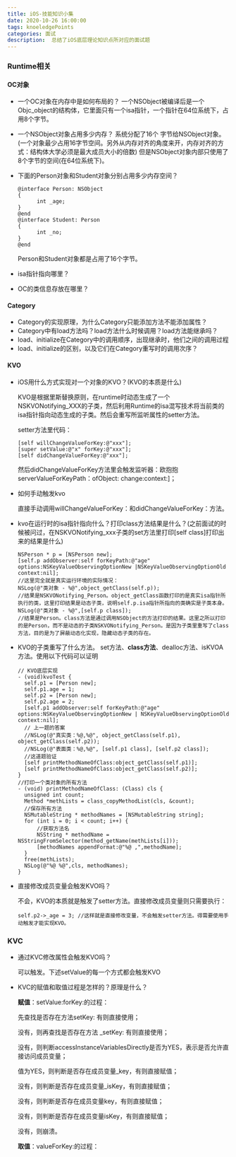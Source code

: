 ```yaml
---
title: iOS-技能知识小集
date: 2020-10-26 16:00:00
tags: knoeledgePoints
categories: 面试
description:  总结了iOS底层理论知识点所对应的面试题
---
```


### Runtime相关
#### OC对象
* 一个OC对象在内存中是如何布局的？
  一个NSObject被编译后是一个Objc_object的结构体，它里面只有一个isa指针，一个指针在64位系统下，占用8个字节。

* 一个NSObject对象占用多少内存？
  系统分配了16个 字节给NSObject对象。(一个对象最少占用16字节空间。另外从内存对齐的角度来开，内存对齐的方式：结构体大学必须是最大成员大小的倍数)
  但是NSObject对象内部只使用了8个字节的空间(在64位系统下)。

* 下面的Person对象和Student对象分别占用多少内存空间？
  ```
  @interface Person: NSObject 
  {
        int _age;
  }
  @end
  @interface Student: Person 
  {
        int _no;
  }
  @end	
  ```
  Person和Student对象都是占用了16个字节。

* isa指针指向哪里？



* OC的类信息存放在哪里？

#### Category
* Category的实现原理，为什么Category只能添加方法不能添加属性？
* Category中有load方法吗？load方法什么时候调用？load方法能继承吗？
* load、initialize在Category中的调用顺序，出现继承时，他们之间的调用过程
* load、initialize的区别，以及它们在Category重写时的调用次序？

#### KVO 
* iOS用什么方式实现对一个对象的KVO？(KVO的本质是什么)

  KVO是根据里斯替换原则，在runtime时动态生成了一个NSKVONotifying_XXX的子类，然后利用Runtime的isa混写技术将当前类的isa指针指向动态生成的子类。然后会重写所监听属性的setter方法。

  setter方法里代码：

  ```
  [self willChangeValueForKey:@"xxx"];
  [super setValue:@"x" forKey:@"xxx"];
  [self didChangeValueForKey:@"xxx"];
  ```

  然后didChangeValueForKey方法里会触发监听器：欧抱抱serverValueForKeyPath：ofObject: change:context:]；

* 如何手动触发kvo

  直接手动调用willChangeValueForKey：和didChangeValueForKey：方法。

* kvo在运行时的isa指针指向什么？打印class方法结果是什么？(之前面试的时候被问过，在NSKVONotifying_xxx子类的set方法里打印[self class]打印出来的结果是什么)
  ```
  NSPerson * p = [NSPerson new];
  [self.p addObserver:self forKeyPath:@"age" options:NSKeyValueObservingOptionNew |NSKeyValueObservingOptionOld context:nil];
  //这里完全就是真实运行环境的实际情况：
  NSLog(@"类对象 - %@",object_getClass(self.p)); 
  //结果是NSKVONotifying_Person。object_getClass函数打印的是真实isa指针所执行的类，这里打印结果是动态子类，说明self.p.isa指针所指向的类确实是子类本身。
  NSLog(@"类对象 - %@",[self.p class]); 
  //结果是Person。class方法是通过调用NSObject的方法打印的结果。这里之所以打印的是Person，而不是动态的子类NSKVONotifying_Person。是因为子类里重写了class方法，目的是为了屏蔽动态化实现，隐藏动态子类的存在。
  ```

* KVO的子类重写了什么方法。
  set方法、**class方法**、dealloc方法、isKVOA方法。使用以下代码可以证明

  ```
  // KVO底层实现
  - (void)kvoTest {
  	self.p1 = [Person new];
  	self.p1.age = 1;
  	self.p2 = [Person new];
  	self.p2.age = 2;
  	[self.p1 addObserver:self forKeyPath:@"age" options:NSKeyValueObservingOptionNew | NSKeyValueObservingOptionOld context:nil];
  	// 上一题的答案
  	//NSLog(@"真实类：%@,%@", object_getClass(self.p1), object_getClass(self.p2));
  	//NSLog(@"表面类：%@,%@", [self.p1 class], [self.p2 class]);
  	//这道题验证
  	[self printMethodNameOfClass:object_getClass(self.p1)];
  	[self printMethodNameOfClass:object_getClass(self.p2)];
  }
  //打印一个类对象的所有方法
  - (void) printMethodNameOfClass: (Class) cls {
  	unsigned int count;
  	Method *methLists = class_copyMethodList(cls, &count);
  	//保存所有方法
  	NSMutableString * methodNames = [NSMutableString string];
  	for (int i = 0; i < count; i++) {
  		//获取方法名
  		NSString * methodName = NSStringFromSelector(method_getName(methLists[i]));
  		[methodNames appendFormat:@"%@ ,",methodName];
  	}
  	free(methLists);
  	NSLog(@"%@ %@",cls, methodNames);
  }
  ```

* 直接修改成员变量会触发KVO吗？

  不会，KVO的本质就是触发了setter方法。直接修改成员变量则只需要执行：

  ```
  self.p2->_age = 3; //这样就是直接修改变量，不会触发setter方法。得需要使用手动触发才能实现KVO。
  ```

### KVC 

* 通过KVC修改属性会触发KVO吗？

  可以触发。下述setValue的每一个方式都会触发KVO

* KVC的赋值和取值过程是怎样的？原理是什么？

  **赋值**：setValue:forKey:的过程：

  先查找是否存在方法setKey: 有则直接使用；

  没有，则再查找是否存在方法 _setKey: 有则直接使用；

  没有，则判断accessInstanceVariablesDirectly是否为YES，表示是否允许直接访问成员变量；

  值为YES，则判断是否存在成员变量_key，有则直接赋值；

  没有，则判断是否存在成员变量_isKey，有则直接赋值；

  没有，则判断是否存在成员变量key，有则直接赋值；

  没有，则判断是否存在成员变量isKey，有则直接赋值；

  没有，则崩溃。

  **取值**：valueForKey:的过程：
